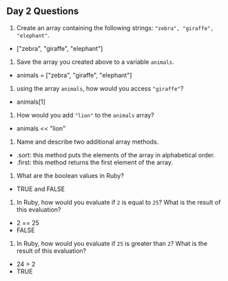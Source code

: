 ## Day 2 Questions

1. Create an array containing the following strings: `"zebra", "giraffe", "elephant"`.
 - ["zebra", "giraffe", "elephant"]

1. Save the array you created above to a variable `animals`.
 - animals = ["zebra", "giraffe", "elephant"]

1. using the array `animals`, how would you access `"giraffe"`?
 - animals[1]

1. How would you add `"lion"` to the `animals` array?
 - animals << "lion"

1. Name and describe two additional array methods.
 - .sort:  this method puts the elements of the array in alphabetical order.
 - .first: this method returns the first element of the array.

1. What are the boolean values in Ruby?
 - TRUE and FALSE

1. In Ruby, how would you evaluate if `2` is equal to `25`? What is the result of this evaluation?
 - 2 == 25
 - FALSE

1. In Ruby, how would you evaluate if `25` is greater than `2`? What is the result of this evaluation?
 - 24 > 2
 - TRUE
